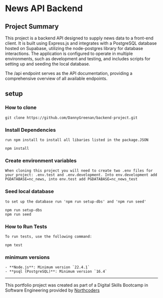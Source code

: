 # News API Backend

## Project Summary

This project is a backend API designed to supply news data to a front-end client. It is built using Express.js and integrates with a PostgreSQL database hosted on Supabase, utilizing the node-postgres library for database interactions. The application is configured to operate in multiple environments, such as development and testing, and includes scripts for setting up and seeding the local database.

The /api endpoint serves as the API documentation, providing a comprehensive overview of all available endpoints.

## setup

### How to clone

    git clone https://github.com/DannyGreenan/backend-project.git

### Install Dependencies

    run npm install to install all libaries listed in the package.JSON

    npm install

### Create environment variables

    When cloning this project you will need to create two .env files for your project: .env.test and .env.development. Into env.development add PGDATABASE=nc_news, into env.test add PGDATABASE=nc_news_test

### Seed local database

    to set up the database run 'npm run setup-dbs' and 'npm run seed'

    npm run setup-dbs
    npm run seed

### How to Run Tests

    To run tests, use the following command:

    npm test

### minimum versions

    - **Node.js**: Minimum version `22.4.1`
    - **psql (PostgreSQL)**: Minimum version `16.4`

---

This portfolio project was created as part of a Digital Skills Bootcamp in Software Engineering provided by [Northcoders](https://northcoders.com/)
